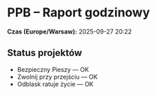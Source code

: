 # PPB – Raport godzinowy
**Czas (Europe/Warsaw):** 2025-09-27 20:22

## Status projektów
- Bezpieczny Pieszy — OK
- Zwolnij przy przejściu — OK
- Odblask ratuje życie — OK

